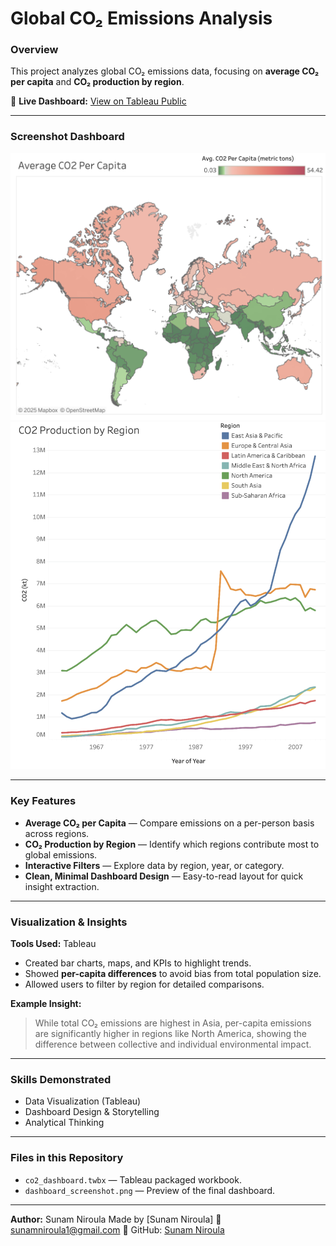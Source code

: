 # **Global CO₂ Emissions Analysis**

### **Overview**

This project analyzes global CO₂ emissions data, focusing on **average CO₂ per capita** and **CO₂ production by region**.

🔗 **Live Dashboard:** [View on Tableau Public](https://public.tableau.com/app/profile/sunam.niroula/viz/DashboardsStarterTemplate_16648004340320/Dashboard1)

---

### **Screenshot Dashboard**

![Dashboard Preview1](Screenshot_dashboard.png)
![Dashboard Preview2](Screenshot_dashboard2.png)

---

### **Key Features**

- **Average CO₂ per Capita** — Compare emissions on a per-person basis across regions.
- **CO₂ Production by Region** — Identify which regions contribute most to global emissions.
- **Interactive Filters** — Explore data by region, year, or category.
- **Clean, Minimal Dashboard Design** — Easy-to-read layout for quick insight extraction.

---

### **Visualization & Insights**

**Tools Used:** Tableau

- Created bar charts, maps, and KPIs to highlight trends.
- Showed **per-capita differences** to avoid bias from total population size.
- Allowed users to filter by region for detailed comparisons.

**Example Insight:**

> While total CO₂ emissions are highest in Asia, per-capita emissions are significantly higher in regions like North America, showing the difference between collective and individual environmental impact.

---

### **Skills Demonstrated**

- Data Visualization (Tableau)
- Dashboard Design & Storytelling
- Analytical Thinking

---

### **Files in this Repository**

- `co2_dashboard.twbx` — Tableau packaged workbook.
- `dashboard_screenshot.png` — Preview of the final dashboard.

---

**Author:** Sunam Niroula
Made by \[Sunam Niroula]
📧 [sunamniroula1@gmail.com](mailto:sunamniroula1@gmail.com)
🐙 GitHub: [Sunam Niroula](https://github.com/niroulasunam)
